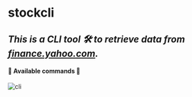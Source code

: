 # stockcli

## _This is a CLI tool :hammer_and_wrench: to retrieve data from [finance.yahoo.com](https://finance.yahoo.com/)._

#### :high_brightness: Available commands :high_brightness:

![cli](https://i.ibb.co/j43zt5L/cli.png)